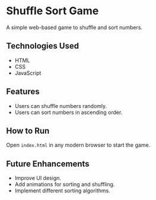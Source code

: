 # Shuffle Sort Game

A simple web-based game to shuffle and sort numbers.

## Technologies Used
- HTML
- CSS
- JavaScript

## Features
- Users can shuffle numbers randomly.
- Users can sort numbers in ascending order.

## How to Run
Open `index.html` in any modern browser to start the game.

## Future Enhancements
- Improve UI design.
- Add animations for sorting and shuffling.
- Implement different sorting algorithms.
